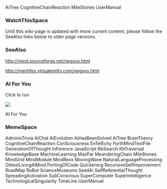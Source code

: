 AiTree CognitiveChainReaction MileStones UserManual

### WatchThisSpace ###

Until this wiki-page is updated with more current content,
please follow the SeeAlso links below to older page versions.

### SeeAlso ###

http://mind.sourceforge.net/negsvo.html

http://mentifex.virtualentity.com/negsvo.html

### AI For You ###

Click to run

[![](http://farm1.static.flickr.com/51/179758367_f283f0d6e0_s.jpg)](http://www.scn.org/~mentifex/Mind.html)

AI For You

### MemeSpace ###

AdminisTrivia AiChat AiEvolution AiHasBeenSolved AiTree BrainTheory CognitiveChainReaction ConSciousness EnTelEchy ForthMindTextFile GenerationOfThought InFerence JavaScript KbSearch KbTraversal KnowledgeBase MachineLearning MasPar MeanderingChain MileStones MindGrid MindModule MindRexx MovingWave NaturalLanguageProcessing OldestLivingAiMind PortingOfCode QuIckening RecursiveSelfImprovement RoadMap RoBot ScienceMuseums SeedAi SelfReferentialThought SpreadingActivation SubConscious SuperComputer SuperIntelligence TechnologicalSingularity TimeLine UserManual